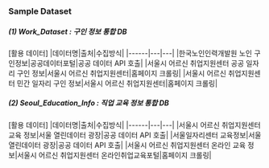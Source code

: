 ### Sample Dataset 

##### (1) Work_Dataset : 구인 정보 통합 DB

[활용 데이터]
|데이터명|출처|수집방식|
|------|---|---|
|한국노인인력개발원 노인 구인정보|공공데이터포털|공공 데이터 API 호출|
|서울시 어르신 취업지원센터 공공 일자리 구인 정보|서울시 어르신 취업지원센터|홈페이지 크롤링|
|서울시 어르신 취업지원센터 민간 일자리 구인 정보|서울시 어르신 취업지원센터|홈페이지 크롤링|

##### (2) Seoul_Education_Info : 직업 교육 정보 통합 DB 

[활용 데이터]
|데이터명|출처|수집방식|
|------|---|---|
|서울시 어르신 취업지원센터 교육 정보|서울 열린데이터 광장|공공 데이터 API 호출|
|서울일자리센터 교육정보|서울 열린데이터 광장|공공 데이터 API 호출|
|서울시 어르신 취업지원센터 온라인 교육 정보|서울시 어르신 취업지원센터 온라인취업교육포털|홈페이지 크롤링|
